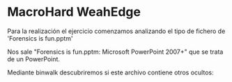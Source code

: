 # MacroHard WeahEdge

Para la realización el ejercicio comenzamos analizando el tipo de fichero de 'Forensics is fun.pptm'

Nos sale "Forensics is fun.pptm: Microsoft PowerPoint 2007+" que se trata de un PowerPoint.

Mediante binwalk descubriremos si este archivo contiene otros ocultos: